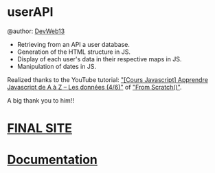 # userAPI

@author: [DevWeb13](https://twitter.com/DeveloppementW1)

* Retrieving from an API a user database.
* Generation of the HTML structure in JS.
* Display of each user's data in their respective maps in JS.
* Manipulation of dates in JS.

Realized thanks to the YouTube tutorial: ["[Cours Javascript] Apprendre Javascript de A à Z – Les données (4/6)"](https://www.youtube.com/watch?v=Xm9i87uliU8&list=PLEiMYEzpB4QuS8AXU9eAz1aw_WBknPn1E&index=5&t=1647s) of ["From Scratch()"]( https://twitter.com/KobeKenjo).

A big thank you to him!!

# [FINAL SITE](https://devweb13.github.io/userAPI/)
# [Documentation](https://devweb13.github.io/userAPI/docs)
